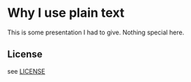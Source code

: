 # Why I use plain text

This is some presentation I had to give. Nothing special here.

## License

see [LICENSE](lICENSE.md)

